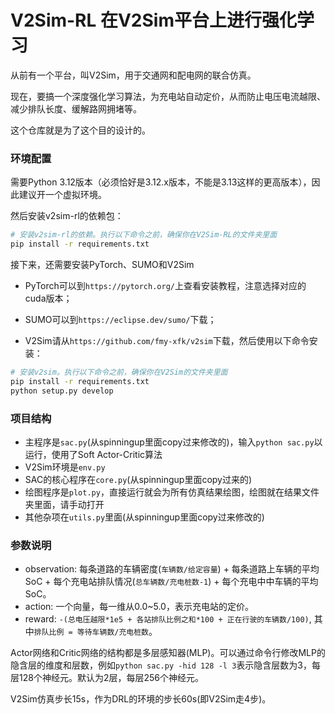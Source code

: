 # V2Sim-RL 在V2Sim平台上进行强化学习

从前有一个平台，叫V2Sim，用于交通网和配电网的联合仿真。

现在，要搞一个深度强化学习算法，为充电站自动定价，从而防止电压电流越限、减少排队长度、缓解路网拥堵等。

这个仓库就是为了这个目的设计的。

### 环境配置
需要Python 3.12版本（必须恰好是3.12.x版本，不能是3.13这样的更高版本），因此建议开一个虚拟环境。

然后安装v2sim-rl的依赖包：
```bash
# 安装v2sim-rl的依赖。执行以下命令之前，确保你在V2Sim-RL的文件夹里面
pip install -r requirements.txt
```

接下来，还需要安装PyTorch、SUMO和V2Sim

+ PyTorch可以到`https://pytorch.org/`上查看安装教程，注意选择对应的cuda版本；

+ SUMO可以到`https://eclipse.dev/sumo/`下载；

+ V2Sim请从`https://github.com/fmy-xfk/v2sim`下载，然后使用以下命令安装：

```bash
# 安装v2sim。执行以下命令之前，确保你在V2Sim的文件夹里面
pip install -r requirements.txt
python setup.py develop
```

### 项目结构
+ 主程序是`sac.py`(从spinningup里面copy过来修改的)，输入`python sac.py`以运行，使用了Soft Actor-Critic算法
+ V2Sim环境是`env.py`
+ SAC的核心程序在`core.py`(从spinningup里面copy过来的)
+ 绘图程序是`plot.py`，直接运行就会为所有仿真结果绘图，绘图就在结果文件夹里面，请手动打开
+ 其他杂项在`utils.py`里面(从spinningup里面copy过来修改的)

### 参数说明
+ observation: 每条道路的车辆密度(`车辆数/给定容量`) + 每条道路上车辆的平均SoC + 每个充电站排队情况(`总车辆数/充电桩数-1`) + 每个充电中中车辆的平均SoC。
+ action: 一个向量，每一维从0.0~5.0，表示充电站的定价。
+ reward: `-(总电压越限*1e5 + 各站排队比例之和*100 + 正在行驶的车辆数/100)`, 其中`排队比例 = 等待车辆数/充电桩数`。

Actor网络和Critic网络的结构都是多层感知器(MLP)。可以通过命令行修改MLP的隐含层的维度和层数，例如`python sac.py -hid 128 -l 3`表示隐含层数为3，每层128个神经元。默认为2层，每层256个神经元。

V2Sim仿真步长15s，作为DRL的环境的步长60s(即V2Sim走4步)。